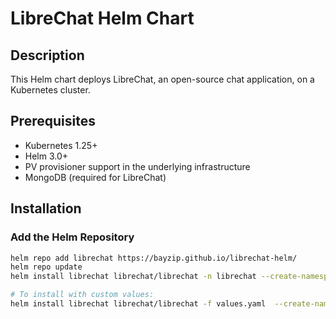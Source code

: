 # LibreChat Helm Chart

## Description
This Helm chart deploys LibreChat, an open-source chat application, on a Kubernetes cluster.

## Prerequisites
- Kubernetes 1.25+
- Helm 3.0+
- PV provisioner support in the underlying infrastructure
- MongoDB (required for LibreChat)

## Installation

### Add the Helm Repository
```bash
helm repo add librechat https://bayzip.github.io/librechat-helm/
helm repo update
helm install librechat librechat/librechat -n librechat --create-namespace

# To install with custom values:
helm install librechat librechat/librechat -f values.yaml  --create-namespace
```
